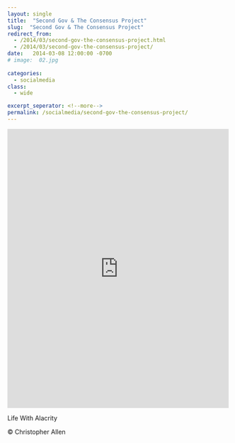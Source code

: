 ```yaml
---
layout: single
title:  "Second Gov & The Consensus Project"
slug:  "Second Gov & The Consensus Project"
redirect_from:
  - /2014/03/second-gov-the-consensus-project.html
  - /2014/03/second-gov-the-consensus-project/
date:   2014-03-08 12:00:00 -0700
# image:  02.jpg
  
categories:
  - socialmedia
class:
  - wide

excerpt_seperator: <!--more-->
permalink: /socialmedia/second-gov-the-consensus-project/
---
```


<iframe src="https://www.facebook.com/plugins/post.php?href=https%3A%2F%2Fwww.facebook.com%2FChristopherRayAllen%2Fposts%2F10152279829595540&show_text=true&width=500" width="500" height="629" style="border:none;overflow:hidden" scrolling="no" frameborder="0" allowfullscreen="true" allow="autoplay; clipboard-write; encrypted-media; picture-in-picture; web-share"></iframe>

Life With Alacrity

© Christopher Allen